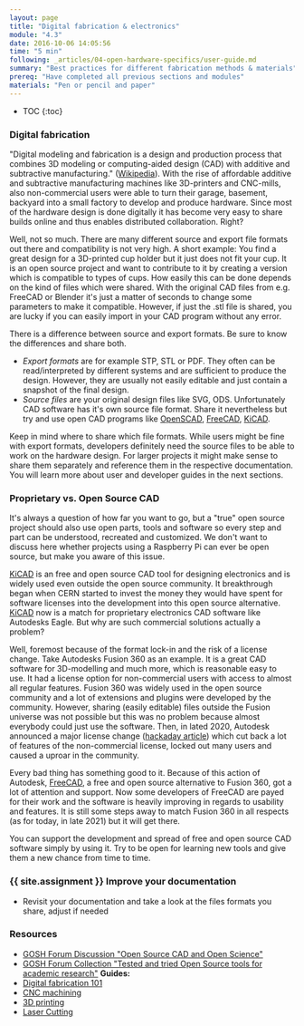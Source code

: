 ```yaml
---
layout: page
title: "Digital fabrication & electronics"
module: "4.3"
date: 2016-10-06 14:05:56
time: "5 min"
following: _articles/04-open-hardware-specifics/user-guide.md
summary: "Best practices for different fabrication methods & materials"
prereq: "Have completed all previous sections and modules"
materials: "Pen or pencil and paper"
---
```

* TOC
{:toc}


### Digital fabrication

"Digital modeling and fabrication is a design and production process that combines 3D modeling or computing-aided design (CAD) with additive and subtractive manufacturing." ([Wikipedia](https://en.wikipedia.org/wiki/Digital_modeling_and_fabrication)). With the rise of affordable additive and subtractive manufacturing machines like 3D-printers and CNC-mills, also non-commercial users were able to turn their garage, basement, backyard into a small factory to develop and produce hardware. Since most of the hardware design is done digitally it has become very easy to share builds online and thus enables distributed collaboration. Right?

Well, not so much. There are many different source and export file formats out there and compatibility is not very high. A short example: You find a great design for a 3D-printed cup holder but it just does not fit your cup. It is an open source project and want to contribute to it by creating a version which is compatible to types of cups. How easily this can be done depends on the kind of files which were shared. With the original CAD files from e.g. FreeCAD or Blender it's just a matter of seconds to change some parameters to make it compatible. However, if just the .stl file is shared, you are lucky if you can easily import in your CAD program without any error.

There is a difference between source and export formats. Be sure to know the differences and share both.
- *Export formats* are for example STP, STL or PDF. They often can be read/interpreted by different systems and are sufficient to produce the design. However, they are usually not easily editable and just contain a snapshot of the final design.
- *Source files* are your original design files like SVG, ODS. Unfortunately CAD software has it's own source file format. Share it nevertheless but try and use open CAD programs like [OpenSCAD](https://openscad.org/), [FreeCAD](https://www.freecadweb.org/), [KiCAD](https://www.kicad.org/).

Keep in mind where to share which file formats. While users might be fine with export formats, developers definitely need the source files to be able to work on the hardware design. For larger projects it might make sense to share them separately and reference them in the respective documentation. You will learn more about user and developer guides in the next sections.

### Proprietary vs. Open Source CAD

It's always a question of how far you want to go, but a "true" open source project should also use open parts, tools and software so every step and part can be understood, recreated and customized. We don't want to discuss here whether projects using a Raspberry Pi can ever be open source, but make you aware of this issue.

[KiCAD](https://www.kicad.org/) is an free and open source CAD tool for designing electronics and is widely used even outside the open source community. It breakthrough began when CERN started to invest the money they would have spent for software licenses into the development into this open source alternative. [KiCAD](https://www.kicad.org/) now is a match for proprietary electronics CAD software like Autodesks Eagle. But why are such commercial solutions actually a problem?

Well, foremost because of the format lock-in and the risk of a license change. Take Autodesks Fusion 360 as an example. It is a great CAD software for 3D-modelling and much more, which is reasonable easy to use. It had a license option for non-commercial users with access to almost all regular features. Fusion 360 was widely used in the open source community and a lot of extensions and plugins were developed by the community. However, sharing (easily editable) files outside the Fusion universe was not possible but this was no problem because almost everybody could just use the software. Then, in lated 2020, Autodesk announced a major license change ([hackaday article](https://hackaday.com/2020/09/16/autodesk-announces-major-changes-to-fusion-360-personal-use-license-terms/)) which cut back a lot of features of the non-commercial license, locked out many users and caused a uproar in the community.

Every bad thing has something good to it. Because of this action of Autodesk, [FreeCAD](https://www.freecadweb.org/), a free and open source alternative to Fusion 360, got a lot of attention and support. Now some developers of FreeCAD are payed for their work and the software is heavily improving in regards to usability and features. It is still some steps away to match Fusion 360 in all respects (as for today, in late 2021) but it will get there.

You can support the development and spread of free and open source CAD software simply by using it. Try to be open for learning new tools and give them a new chance from time to time.


### {{ site.assignment }} Improve your documentation 
- Revisit your documentation and take a look at the files formats you share, adjust if needed

### Resources
- [GOSH Forum Discussion "Open Source CAD and Open Science"](https://forum.openhardware.science/t/open-source-cad-and-open-science/2991/)
- [GOSH Forum Collection "Tested and tried Open Source tools for academic research"](https://forum.openhardware.science/t/tested-and-tried-open-source-tools-for-academic-research/3046)
**Guides:**
- [Digital fabrication 101](https://formlabs.com/uk/blog/digital-fabrication-101/)
- [CNC machining](https://get-it-made.co.uk/guides/cnc-machining-guide/)
- [3D printing](https://3dprintingindustry.com/3d-printing-basics-free-beginners-guide)
- [Laser Cutting](https://makerdesignlab.com/tutorials-tips/laser-cutting-beginners-guide/)
